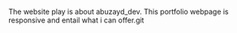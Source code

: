 The website play is about abuzayd_dev. This portfolio webpage is responsive and entail what i can offer.git